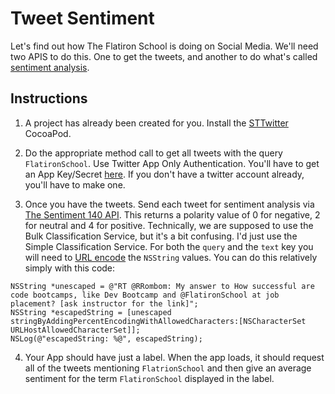 

# Tweet Sentiment

Let's find out how The Flatiron School is doing on Social Media. We'll need two APIS to do this. One to get the tweets, and another to do what's called [sentiment analysis](http://en.wikipedia.org/wiki/Sentiment_analysis).

## Instructions

  1. A project has already been created for you. Install the [STTwitter](https://github.com/nst/STTwitter) CocoaPod. 
  2. Do the appropriate method call to get all tweets with the query `FlatironSchool`. Use Twitter App Only Authentication. You'll have to get an App Key/Secret [here](https://apps.twitter.com/). If you don't have a twitter account already, you'll have to make one. 

  3. Once you have the tweets. Send each tweet for sentiment analysis via [The Sentiment 140 API](http://help.sentiment140.com/api). This returns a polarity value of 0 for negative, 2 for neutral and 4 for positive. Technically, we are supposed to use the Bulk Classification Service, but it's a bit confusing. I'd just use the Simple Classification Service. For both the `query` and the `text` key you will need to [URL encode](http://en.wikipedia.org/wiki/Percent-encoding) the `NSString` values. You can do this relatively simply with this code:

  ```
  NSString *unescaped = @"RT @RRombom: My answer to How successful are code bootcamps, like Dev Bootcamp and @FlatironSchool at job placement? [ask instructor for the link]";
  NSString *escapedString = [unescaped stringByAddingPercentEncodingWithAllowedCharacters:[NSCharacterSet URLHostAllowedCharacterSet]];
  NSLog(@"escapedString: %@", escapedString);
  ```

  4. Your App should have just a label. When the app loads, it should request all of the tweets mentioning `FlatrionSchool` and then give an average sentiment for the term `FlatironSchool` displayed in the label.
